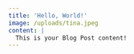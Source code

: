 ```yaml
---
title: 'Hello, World!'
image: /uploads/tina.jpeg
content: |
  This is your Blog Post content!
---
```


